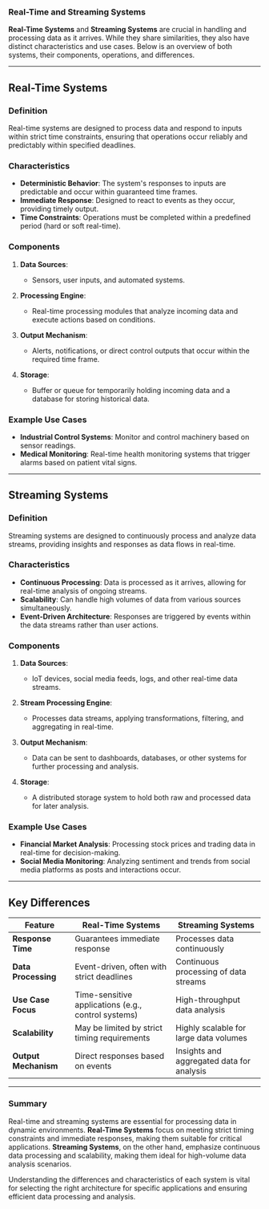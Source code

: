 ### Real-Time and Streaming Systems

**Real-Time Systems** and **Streaming Systems** are crucial in handling and processing data as it arrives. While they share similarities, they also have distinct characteristics and use cases. Below is an overview of both systems, their components, operations, and differences.

---

## Real-Time Systems

### Definition
Real-time systems are designed to process data and respond to inputs within strict time constraints, ensuring that operations occur reliably and predictably within specified deadlines.

### Characteristics
- **Deterministic Behavior**: The system's responses to inputs are predictable and occur within guaranteed time frames.
- **Immediate Response**: Designed to react to events as they occur, providing timely output.
- **Time Constraints**: Operations must be completed within a predefined period (hard or soft real-time).
  
### Components
1. **Data Sources**:
   - Sensors, user inputs, and automated systems.
  
2. **Processing Engine**:
   - Real-time processing modules that analyze incoming data and execute actions based on conditions.
  
3. **Output Mechanism**:
   - Alerts, notifications, or direct control outputs that occur within the required time frame.
  
4. **Storage**:
   - Buffer or queue for temporarily holding incoming data and a database for storing historical data.

### Example Use Cases
- **Industrial Control Systems**: Monitor and control machinery based on sensor readings.
- **Medical Monitoring**: Real-time health monitoring systems that trigger alarms based on patient vital signs.

---

## Streaming Systems

### Definition
Streaming systems are designed to continuously process and analyze data streams, providing insights and responses as data flows in real-time.

### Characteristics
- **Continuous Processing**: Data is processed as it arrives, allowing for real-time analysis of ongoing streams.
- **Scalability**: Can handle high volumes of data from various sources simultaneously.
- **Event-Driven Architecture**: Responses are triggered by events within the data streams rather than user actions.

### Components
1. **Data Sources**:
   - IoT devices, social media feeds, logs, and other real-time data streams.
  
2. **Stream Processing Engine**:
   - Processes data streams, applying transformations, filtering, and aggregating in real-time.
  
3. **Output Mechanism**:
   - Data can be sent to dashboards, databases, or other systems for further processing and analysis.
  
4. **Storage**:
   - A distributed storage system to hold both raw and processed data for later analysis.

### Example Use Cases
- **Financial Market Analysis**: Processing stock prices and trading data in real-time for decision-making.
- **Social Media Monitoring**: Analyzing sentiment and trends from social media platforms as posts and interactions occur.

---

## Key Differences

| Feature               | Real-Time Systems                       | Streaming Systems                       |
|-----------------------|----------------------------------------|----------------------------------------|
| **Response Time**     | Guarantees immediate response          | Processes data continuously             |
| **Data Processing**   | Event-driven, often with strict deadlines | Continuous processing of data streams  |
| **Use Case Focus**    | Time-sensitive applications (e.g., control systems) | High-throughput data analysis          |
| **Scalability**       | May be limited by strict timing requirements | Highly scalable for large data volumes |
| **Output Mechanism**  | Direct responses based on events       | Insights and aggregated data for analysis |

---

### Summary

Real-time and streaming systems are essential for processing data in dynamic environments. **Real-Time Systems** focus on meeting strict timing constraints and immediate responses, making them suitable for critical applications. **Streaming Systems**, on the other hand, emphasize continuous data processing and scalability, making them ideal for high-volume data analysis scenarios.

Understanding the differences and characteristics of each system is vital for selecting the right architecture for specific applications and ensuring efficient data processing and analysis.
